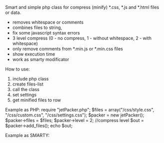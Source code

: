 Smart and simple php class for compress (minify) *.css, *.js and *.html files or data.
- removes whitespace or comments
- combines files to string, 
- fix some javascript syntax errors
- 3 level compress (0 - no compress, 1 - without whitespace, 2 - with whitespace)
- only remove comments from *.min.js or *.min.css files
- show execution time
- work as smarty modificator

How to use:
1. include php class
2. create files-list
3. call the class
4. set settings
5. get minified files to row

Example as PHP:
    require "jetPacker.php";
    $files = array("/css/style.css", "/css/custom.css", "/css/settings.css");
		$packer = new jetPacker();
		$packer->files = $files;
		$packer->level = 2;     //compress level
		$out = $packer->add_files();
    echo $out;
    
Example as SMARTY:    
